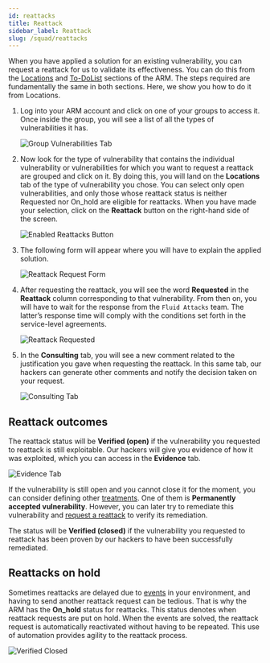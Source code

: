 ```yaml
---
id: reattacks
title: Reattack
sidebar_label: Reattack
slug: /squad/reattacks
---
```

When you have applied a solution for an existing vulnerability,
you can request a reattack
for us to validate its effectiveness.
You can do this from the
[Locations](/machine/web/vulnerabilities/management/vulnerability-description#locations-table)
and
[To-DoList](/machine/web/vulnerabilities/management/to-do-list)
sections of the ARM.
The steps required are
fundamentally
the same in both sections.
Here,
we show you how to do
it from Locations.

1. Log into your ARM account
  and click on one of your
  groups to access it.
  Once inside the group,
  you will see a list of all
  the types of vulnerabilities it has.

   ![Group Vulnerabilities Tab](https://res.cloudinary.com/fluid-attacks/image/upload/v1665174418/docs/squad/reattack/vuln_view.png)

1. Now look for the type of vulnerability
  that contains the individual vulnerability
  or vulnerabilities
  for which you want to request a reattack
  are grouped and click on it.
  By doing this,
  you will land on the **Locations** tab
  of the type of vulnerability you chose.
  You can select only open vulnerabilities,
  and only those whose reattack status
  is neither Requested nor On_hold
  are eligible for reattacks.
  When you have made your selection,
  click on the **Reattack** button
  on the right-hand side of the screen.

   ![Enabled Reattacks Button](https://res.cloudinary.com/fluid-attacks/image/upload/v1665174541/docs/squad/reattack/reattack_action.png)

1. The following form will appear
  where you will have to explain
  the applied solution.

   ![Reattack Request Form](https://res.cloudinary.com/fluid-attacks/image/upload/v1665174597/docs/squad/reattack/justification_reattack.png)

1. After requesting the reattack,
  you will see the word **Requested**
  in the **Reattack** column corresponding
  to that vulnerability.
  From then on,
  you will have to wait for the
  response from the `Fluid Attacks` team.
  The latter’s response time will
  comply with the conditions set forth
  in the service-level agreements.

   ![Reattack Requested](https://res.cloudinary.com/fluid-attacks/image/upload/v1665174651/docs/squad/reattack/requested_state.png)

1. In the **Consulting** tab,
  you will see a new comment related
  to the justification you gave when
  requesting the reattack.
  In this same tab,
  our hackers can generate other
  comments and notify the decision
  taken on your request.

   ![Consulting Tab](https://res.cloudinary.com/fluid-attacks/image/upload/v1665174707/docs/squad/reattack/consul_reattack.png)

## Reattack outcomes

The reattack status will be
**Verified (open)** if the
vulnerability you requested
to reattack is still exploitable.
Our hackers will give you
evidence of how it was exploited,
which you can access in the
**Evidence** tab.

![Evidence Tab](https://res.cloudinary.com/fluid-attacks/image/upload/v1665174749/docs/squad/reattack/evidence_reattack.png)

If the vulnerability is still open
and you cannot close it for the moment,
you can consider defining other
[treatments](/machine/web/vulnerabilities/management/treatments).
One of them is
**Permanently accepted vulnerability**.
However,
you can later try to remediate
this vulnerability and
[request a reattack](/machine/web/vulnerabilities/management/treatments/#reattacking-a-permanently-accepted-vulnerability)
to verify its remediation.

The status will be **Verified (closed)**
if the vulnerability you requested
to reattack has been proven by our
hackers to have been successfully
remediated.

## Reattacks on hold

Sometimes reattacks are delayed
due to [events](/machine/web/groups/events)
in your environment,
and having to send another
reattack request can be tedious.
That is why the ARM has the
**On_hold** status for reattacks.
This status denotes when
reattack requests are put on hold.
When the events are solved,
the reattack request is
automatically reactivated
without having to be repeated.
This use of automation provides
agility to the reattack process.

![Verified Closed](https://res.cloudinary.com/fluid-attacks/image/upload/v1647974013/docs/squad/reattack/reattack_on_hold.png)
